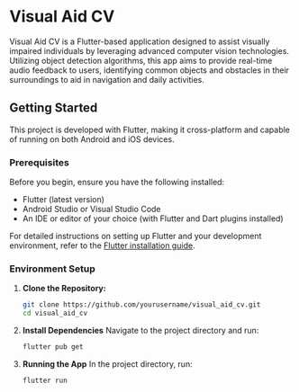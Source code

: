 # Visual Aid CV

Visual Aid CV is a Flutter-based application designed to assist visually impaired individuals by leveraging advanced computer vision technologies. Utilizing object detection algorithms, this app aims to provide real-time audio feedback to users, identifying common objects and obstacles in their surroundings to aid in navigation and daily activities.

## Getting Started

This project is developed with Flutter, making it cross-platform and capable of running on both Android and iOS devices.

### Prerequisites

Before you begin, ensure you have the following installed:
- Flutter (latest version)
- Android Studio or Visual Studio Code
- An IDE or editor of your choice (with Flutter and Dart plugins installed)

For detailed instructions on setting up Flutter and your development environment, refer to the [Flutter installation guide](https://docs.flutter.dev/get-started/install).

### Environment Setup

1. **Clone the Repository:**
   ```bash
   git clone https://github.com/yourusername/visual_aid_cv.git
   cd visual_aid_cv

2. **Install Dependencies**
    Navigate to the project directory and run:
    ```bash
    flutter pub get

3. **Running the App**
    In the project directory, run:
    ```bash
    flutter run